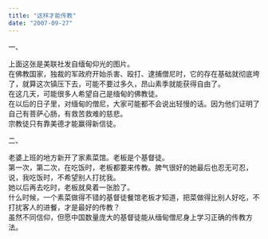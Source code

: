 ```yaml
---
title: "这样才能传教"
date: "2007-09-27"
---
```


一、

上面这张是美联社发自缅甸仰光的图片。  
在佛教国家，独裁的军政府开始杀害、殴打、逮捕僧尼时，它的存在基础就彻底垮了，就算这次镇压下去，可能不要过多久，昂山素季就能获得自由了。  
在这几天，可能很多人希望自己是缅甸的佛教徒。  
在以后的日子里，对缅甸的僧尼，大家可能都不会说出轻慢的话。因为他们证明了自己有菩萨心肠，有救苦救难的慈悲。  
宗教徒只有靠美德才能赢得新信徒。  

二、

老婆上班的地方新开了家素菜馆。老板是个基督徒。  
第一次，第二次，在吃饭时，老板都要来传教。脾气很好的她最后也忍无可忍，说，我吃饭时，不希望别人打扰我。  
她以后再去吃时，老板就臭着一张脸了。  
什么时候，一个素菜做得不错的基督徒餐馆老板才知道，把菜做得比别人好吃，不打扰客人的进餐，才是最好的传教？  
虽然不同信仰，但愿中国数量庞大的基督徒能从缅甸僧尼身上学习正确的传教方法。
